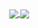 
<a href="#">
  <img align="center" src="https://github-readme-stats.vercel.app/api?username=hiikion&show_icons=true&theme=dark&count_private=true" />
</a>
<a href="#">
  <img align="center" src="https://github-readme-stats.vercel.app/api/top-langs/?username=hiikion&layout=compact&theme=dark" />
</a>
